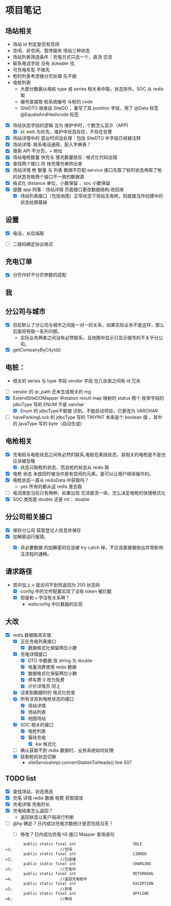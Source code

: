 # 项目笔记


## 场站相关

- 场站 id 判定是否有空闲
- 空闲、非空闲、暂停服务 场站三种状态
- 场站列表筛选条件：充电方式只选一个，直流 交流
- 联系电话字段 没有 从leader 找
- 可充电车型 不做先
- 枪的列表考虑做分页处理 先不做
- 电枪列表
  - 大部分数据从电桩 type 或 series 相关表中取，状态除外，SOC 从 redis 取
  - 编号直接取 桩系统编号 与枪的 code
  - SiteDTO 继承自 SiteDO ，重写了其 position 字段，用了 @Data 标签 @EqualsAndHashcode 标签
- [x] 场站状态字段的逻辑 当为 维护中时，个数怎么显示（APP)
  - [x] 以 web 为优先，维护中状态存在，不存在告警
- [x] 场站详情中的 营业时间没处理：包括 SiteDTO 中字段已经被注释
- [x] 场站详情: 联系电话通用，配入字典表？
- [x] 搜索 API 不分页，+ 地址
- [x] 场站电枪数量 快充与 慢充数量放反 : 格式化代码出错
- [x] 查找两个接口 将 快充慢充单拎出来
- [x] 场站详情 枪 数量 与 列表 数据不匹配:service 接口先取了桩的状态再取了枪的状态导致两个接口不一致的数据源
- [x] 格式化 distance 单位、小数保留 、soc 小数保留
- [x] 提醒 app 同事：场站详情 页面接口更改数据结构:改回来
    - [x] 场站列表接口（包括地图）正常状态下场站无电枪，则直接当作创建中的状态给屏蔽掉

## 设置

- [x] 电话，从后端取

- [ ] 二维码确定协议格式

## 充电订单

- [x] 分页作好不分页参数的适配


## 我


## 分公司与城市

- [x] 目前默认了分公司与城市之间是一对一的关系，如果实际业务不是这样，那么后面将导致一系列问题。
    - 实际业务两者之间没有必然联系，且地图中显示只显示城市的不关乎分公司。
- [x] getCompanyByCityId()

## 电桩：
  - 相关的 series 与 type 字段 vendor 字段 在几张表之间有 id 冗余
  - [ ] vendor 的 qr_path 还未生成相关的 mg
  - [x] ExtendSIteDOMapper 中station result map 映射的 status 两个  枚举字段的 jdbcType 写的 ENUM 不是 varchar
    - [x] Enum 的 jdbcType不能被 识别，不能启动项目，已更改为 VARCHAR
  - [ ] haveParkingLock 的 jdbcType 写的 TINYINT  本来是个 boolean 值 ，其中的 javaType 写的 byte（自动生成)

## 电枪相关
- [x] 充电桩与电枪状态之间有必然的联系,电桩在离线状态，其相关的电枪是不是也应该被忽略
    - [x] 状态只取枪的状态，而且枪的状态从 redis 取
- [x] 电枪 状态 未放回时被当作是有空闲的元素。是可以让用户继续操作的。
- [x] 电枪状态一直从 redisData 中获取吗？
    - yes 所有的都从这 redis 里去取
- [ ] 电流类型当前只有两种，如果出现 交流直流一体，怎么决定电枪的快慢格式化
- [x] SOC 类型是 double 还是 int： double

## 分公司相关接口

- [x] 保存分公司 获取登记人信息并保存
- [x] 加解密运行报错，
    - [x] 非必要数据 的加解密的应该被 try catch 掉，不应该直接被抛出异常影响注流程的通畅。


## 请求路径

- 其中加上 v 就访问不到但返回为 200 状态码
  - [x] config 中的文件配置实现了没有 token 被拦截
  - [x] 但是和 `v` 字没有关系啊？
      - webconfig 中拦截器的实现

## 大改

- [x] redis 数据取真实值
    - [x] 正在充电列表接口
        - [x] 数据格式化保留两位小数
    - [x] 充电详情接口
        - [x] DTO 中数据 改 string 为 double
        - [x] 电量消费使用 redis 数据
        - [x] 数据格式化保留两位小数
        - [x] 停车费 0 改为免费
        - [x] 计价详情页 同上
    - [x] 没拿到数据时的 格式化检查
    - [x] 所有涉及到电枪状态的接口
        - [x] 场站详情
        - [x] 场站列表
        - [x] 地图场站
    - [x] SOC 相关的接口
        - [x] 电枪列表
        - [x] 等待充电
            - [x] kw 格式化
    - [ ] 确认获取不到 redis 数据时，业务系统如何处理
    - [x] 获取枪的状态切换
        - siteServiceImpl.convertStationToHeads() line 507

## TODO list

- [x] 查找场站，状态筛选
- [x] 充电 详情 redis 数据 电费 获取错误
- [x] 充电详情  充电时长
- [x] 充电结束怎么返回？
    - 返回状态让客户端进行判断
- [ ] @hy 确定 7 日内成功充电次数统计是否包括当天？
    - [ ] 修改 7 日内成功充电 h5 接口 Mapper 查询语句



```
        public static final int                         IDLE                                =1;                     //空闲
        public static final int                         LINKED                              =2;                     //已连接
        public static final int                         CHARGING                            =3;                     //充电中
        public static final int                         RETURNING                           =4;                     //返回充电枪中
        public static final int                         EXCEPTION                           =5;                     //异常
        public static final int                         OFFLINE                             =6;                     //离线
```
